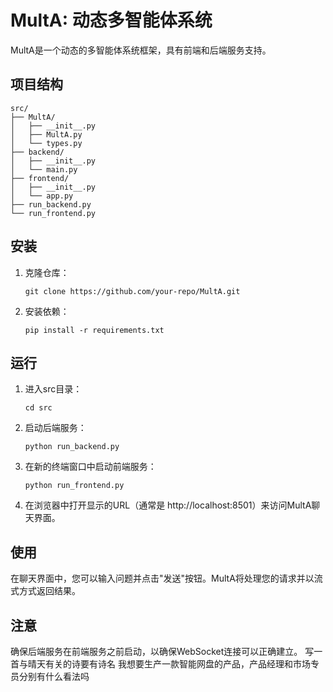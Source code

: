 # MultA: 动态多智能体系统

MultA是一个动态的多智能体系统框架，具有前端和后端服务支持。

## 项目结构
```
src/
├── MultA/
│   ├── __init__.py
│   ├── MultA.py
│   └── types.py
├── backend/
│   ├── __init__.py
│   └── main.py
├── frontend/
│   ├── __init__.py
│   └── app.py
├── run_backend.py
└── run_frontend.py
```

## 安装

1. 克隆仓库：
   ```
   git clone https://github.com/your-repo/MultA.git
   ```

2. 安装依赖：
   ```
   pip install -r requirements.txt
   ```

## 运行

1. 进入src目录：
   ```
   cd src
   ```

2. 启动后端服务：
   ```
   python run_backend.py
   ```

3. 在新的终端窗口中启动前端服务：
   ```
   python run_frontend.py
   ```

4. 在浏览器中打开显示的URL（通常是 http://localhost:8501）来访问MultA聊天界面。

## 使用

在聊天界面中，您可以输入问题并点击"发送"按钮。MultA将处理您的请求并以流式方式返回结果。

## 注意

确保后端服务在前端服务之前启动，以确保WebSocket连接可以正确建立。
写一首与晴天有关的诗要有诗名
我想要生产一款智能网盘的产品，产品经理和市场专员分别有什么看法吗